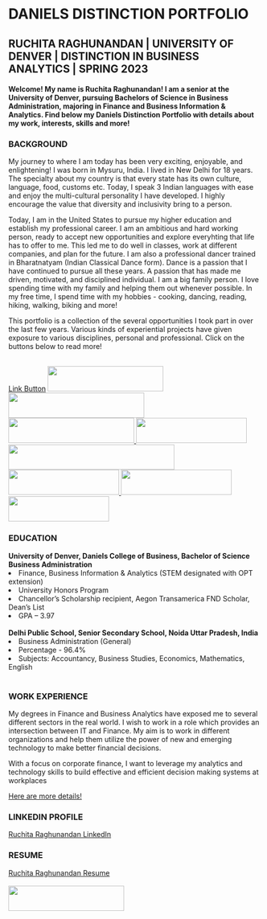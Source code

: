 # DANIELS DISTINCTION PORTFOLIO
## RUCHITA RAGHUNANDAN | UNIVERSITY OF DENVER | DISTINCTION IN BUSINESS ANALYTICS | SPRING 2023
#### Welcome! My name is Ruchita Raghunandan! I am a senior at the University of Denver, pursuing Bachelors of Science in Business Administration, majoring in Finance and Business Information & Analytics. Find below my Daniels Distinction Portfolio with details about my work, interests, skills and more!
<h3> BACKGROUND </h3>
<p> My journey to where I am today has been very exciting, enjoyable, and enlightening! I was born in Mysuru, India. I lived in New Delhi for 18 years. The specialty about my country is that every state has its own culture, language, food, customs etc. Today, I speak 3 Indian languages with ease and enjoy the multi-cultural personality I have developed. I highly encourage the value that diversity and inclusivity bring to a person. </p>
<p> Today, I am in the United States to pursue my higher education and establish my professional career. I am an ambitious and hard working person, ready to accept new opportunities and explore everyhting that life has to offer to me. This led me to do well in classes, work at different companies, and plan for the future. I am also a professional dancer trained in Bharatnatyam (Indian Classical Dance form). Dance is a passion that I have continued to pursue all these years. A passion that has made me driven, motivated, and disciplined individual. I am a big family person. I love spending time with my family and helping them out whenever possible. In my free time, I spend time with my hobbies - cooking, dancing, reading, hiking, walking, biking and more! </p>
<p> This portfolio is a collection of the several opportunities I took part in over the last few years. Various kinds of experiential projects have given exposure to various disciplines, personal and professional. Click on the buttons below to read more! </p>
<br>
<a href="#" class="button">Link Button</a>
<a href='https://github.com/Ruchita-Raghu/ruchita-raghu-portfolio/blob/main/Progress%20at%20Work/At%20Work%20experiences.md'> <img src="https://user-images.githubusercontent.com/116829793/202765056-0eef701b-f47d-42a2-9fee-ea9fbc8fb68a.png" height=50 width=230 /> </a>
<a href='https://github.com/Ruchita-Raghu/ruchita-raghu-portfolio/blob/main/Teaching%20%26%20Education/Microsoft%20TA%20%26%20Athletic%20Tutor%20Roles.md'> <img src="https://user-images.githubusercontent.com/116829793/202767016-effb84d3-8ac7-46f9-b06c-a22965d10be1.png" height=50 width=270 /> </a>
<a href='https://github.com/Ruchita-Raghu/ruchita-raghu-portfolio/blob/main/Leadership%20&%20People%20Management/Student%20Clubs%20LeadershipOrganizations.md'> <img src="https://user-images.githubusercontent.com/116829793/202767496-4c715f56-ca14-407c-ac59-61dfb690397a.png" height=50 width=250 /> </a>
<a href='https://github.com/Ruchita-Raghu/ruchita-raghu-portfolio/blob/main/Application%20%26%20Practice/Classroom%20Learning.md'> <img src="https://user-images.githubusercontent.com/116829793/202768030-b34b73b5-13c6-4fc0-8442-0a3833232e86.png" height=50 width=220 /> </a>
<a href='https://github.com/Ruchita-Raghu/ruchita-raghu-portfolio/blob/main/EcoProducts%2C%20Inc%20OLTP%20%26%20OLAP/Database%20Management%20ReadMe.md'> <img src="https://user-images.githubusercontent.com/116829793/202950835-ad64a5a2-c2c4-4850-a686-385d2eeb3a2b.png" height=50 width=330 /> </a>
<a href='https://github.com/Ruchita-Raghu/ruchita-raghu-portfolio#-education-'> <img src="https://user-images.githubusercontent.com/116829793/202768282-74e3ddd3-6242-4648-a2e0-fbd985bb97bc.png" height=50 width=220 /> </a>
<a href='https://github.com/Ruchita-Raghu/ruchita-raghu-portfolio#-linkedin-profile-'> <img src="https://user-images.githubusercontent.com/116829793/202768521-4c1d3a9c-708e-48da-a51c-e5487a2c8682.png" height=50 width=220 /> </a>
<a href='https://github.com/Ruchita-Raghu/ruchita-raghu-portfolio/blob/main/Personal%20Ventures%20%26%20Fun%20Facts.md'> <img src="https://user-images.githubusercontent.com/116829793/202777849-ef145e05-77f4-4613-a5b2-db713fe69705.png" height=50 width=200 /> </a>
<h3> EDUCATION </h3>
<b> University of Denver, Daniels College of Business, Bachelor of Science Business Administration </b>
<li> Finance, Business Information & Analytics (STEM designated with OPT extension) </li>
<li> University Honors Program </li>
<li> Chancellor’s Scholarship recipient, Aegon Transamerica FND Scholar, Dean’s List </li>
<li> GPA – 3.97 </li>
<br>
<b> Delhi Public School, Senior Secondary School, Noida Uttar Pradesh, India </b>
<li> Business Administration (General) </li>
<li> Percentage - 96.4% </li>
<li> Subjects: Accountancy, Business Studies, Economics, Mathematics, English </li>
<br>
<h3> WORK EXPERIENCE </h3>
<p> My degrees in Finance and Business Analytics have exposed me to several different sectors in the real world. I wish to work in a role which provides an intersection between IT and Finance. My aim is to work in different organizations and help them utilize the power of new and emerging technology to make better financial decisions. </p>
<p> With a focus on corporate finance, I want to leverage my analytics and technology skills to build effective and efficient decision making systems at workplaces </p>
<a href='https://github.com/Ruchita-Raghu/ruchita-raghu-portfolio/blob/main/Progress%20at%20Work/At%20Work%20experiences.md'>Here are more details!</a>
<br>
<h3> LINKEDIN PROFILE </h3>
<a href="https://www.linkedin.com/in/ruchita-raghunandan-66ba88193/">Ruchita Raghunandan LinkedIn</a>
<h3> RESUME </h3>
<a href="https://github.com/Ruchita-Raghu/ruchita-raghu-portfolio/blob/main/Ruchita%20-%20Resume%20senior.pdf">Ruchita Raghunandan Resume</a>
<br>
<br>
<a href='https://github.com/Ruchita-Raghu/ruchita-raghu-portfolio#welcome-my-name-is-ruchita-raghunandan-here-is-a-little-about-me-and-my-work'> <img src="https://user-images.githubusercontent.com/116829793/202770254-427e1c4a-1184-4f6c-8a23-73533d674c13.png" height=50 width=230 /> </a>
